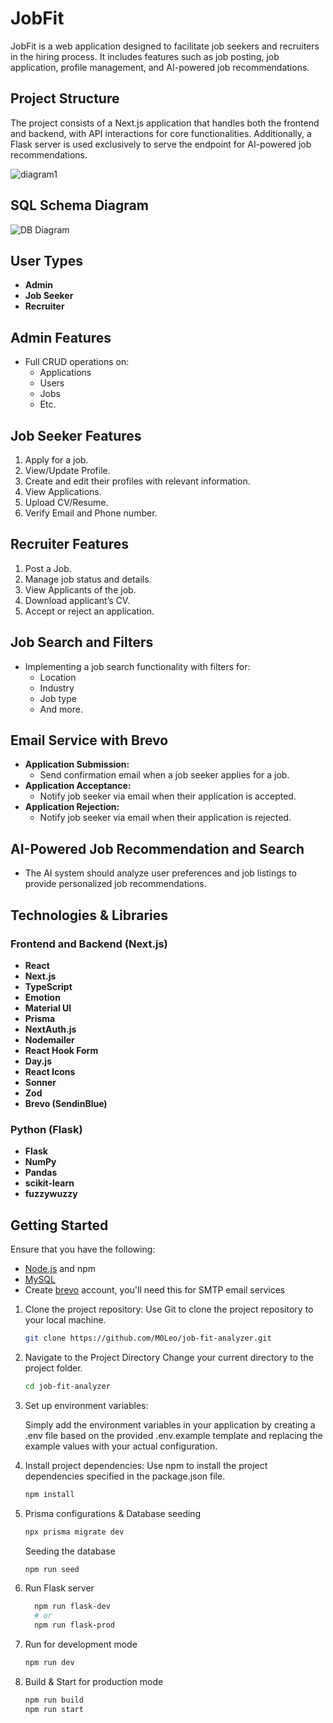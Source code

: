 # JobFit

JobFit is a web application designed to facilitate job seekers and recruiters in the hiring process. It includes features such as job posting, job application, profile management, and AI-powered job recommendations.

## Project Structure
The project consists of a Next.js application that handles both the frontend and backend, with API interactions for core functionalities. Additionally, a Flask server is used exclusively to serve the endpoint for AI-powered job recommendations.

![diagram1](https://github.com/M0Leo/job-fit-analyzer/assets/80783747/9e84db14-6d37-4e8f-9ecd-83d142051eb9)

## SQL Schema Diagram

![DB Diagram](https://github.com/M0Leo/job-fit-analyzer/assets/80783747/1deac693-4534-4f42-9d66-0b16f60e6606)
   
## User Types
- **Admin**
- **Job Seeker**
- **Recruiter**

## Admin Features
- Full CRUD operations on:
  - Applications
  - Users
  - Jobs
  - Etc.

## Job Seeker Features  
1. Apply for a job.
2. View/Update Profile.
3. Create and edit their profiles with relevant information.
4. View Applications.
5. Upload CV/Resume.
6. Verify Email and Phone number.

## Recruiter Features
1. Post a Job.
2. Manage job status and details.
3. View Applicants of the job.
4. Download applicant’s CV.
5. Accept or reject an application.

## Job Search and Filters
- Implementing a job search functionality with filters for:
  - Location
  - Industry
  - Job type
  - And more.
 
## Email Service with Brevo
- **Application Submission:**
  - Send confirmation email when a job seeker applies for a job.
- **Application Acceptance:**
  - Notify job seeker via email when their application is accepted.
- **Application Rejection:**
  - Notify job seeker via email when their application is rejected.

## AI-Powered Job Recommendation and Search
- The AI system should analyze user preferences and job listings to provide personalized job recommendations.

## Technologies & Libraries 

### Frontend and Backend (Next.js)
- **React**
- **Next.js**
- **TypeScript**
- **Emotion**
- **Material UI**
- **Prisma**
- **NextAuth.js**
- **Nodemailer**
- **React Hook Form**
- **Day.js**
- **React Icons**
- **Sonner**
- **Zod**
- **Brevo (SendinBlue)**

### Python (Flask)
- **Flask**
- **NumPy**
- **Pandas**
- **scikit-learn**
- **fuzzywuzzy**

## Getting Started

Ensure that you have the following:

- [Node.js](https://nodejs.org/en) and npm
- [MySQL](https://www.mysql.com/)
- Create [brevo](https://www.brevo.com/) account, you'll need this for SMTP email services

1. Clone the project repository:
   Use Git to clone the project repository to your local machine.

   ```bash
   git clone https://github.com/M0Leo/job-fit-analyzer.git
   ```

2. Navigate to the Project Directory
   Change your current directory to the project folder.

   ```bash
   cd job-fit-analyzer
   ```

3. Set up environment variables:

   Simply add the environment variables in your application by creating a .env file based on the provided .env.example template and replacing the example values with your actual configuration.

5. Install project dependencies:
   Use npm to install the project dependencies specified in the package.json file.

   ```bash
   npm install
   ```
6. Prisma configurations & Database seeding
   ```bash
   npx prisma migrate dev
   ```
   Seeding the database
   ```bash
   npm run seed
   ```
6. Run Flask server

   ```bash
     npm run flask-dev
     # or
     npm run flask-prod
    ```
7. Run for development mode

   ```bash
   npm run dev
   ```
8. Build & Start for production mode
   ```bash
   npm run build
   npm run start
   ```

